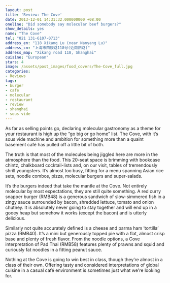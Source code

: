 ```yaml
---
layout: post
title: 'Review: The Cove'
date: 2013-12-01 14:31:32.000000000 +08:00
oneline: "Did somebody say molecular beef burgers?"
show_details: yes
name: "The Cove"
tel: "021 131-6107-0713"
address_en: "118 Xikang Lu (near Nanyang Lu)"
address_cn: "上海市西康路118号(近南阳路)"
address_map: "Xikang road 118, Shanghai"
cuisine: "European"
stars: 4
image: /assets/post_images/food_covers/The-Cove_full.jpg
categories:
- Reviews
tags:
- burger
- cafe
- molecular
- restaurant
- review
- shanghai
- sous vide
---
```

As far as selling points go, declaring molecular gastronomy as a theme for your restaurant is high up the “go big or go home” list. The Cove, with it’s sous vide machine and ambition for something more than a quaint basement café has pulled off a little bit of both.

The truth is that most of the molecules being jiggled here are more in the atmosphere than the food. This 20-seat space is brimming with bookcase chintz, chalkboard cocktail-lists and, on our visit, tables of tremendously shrill youngsters. It’s almost too busy, fitting for a menu spanning Asian rice sets, noodle combos, pizza, molecular burgers and super-salads.

It’s the burgers indeed that take the mantle at the Cove. Not entirely molecular by most expectations, they are still quite something. A red curry snapper burger (RMB48) is a generous sandwich of slow-simmered fish in a zingy sauce surrounded by bacon, shredded lettuce, tomato and onion chutney. It is absolutely never going to stay together and will end up in a gooey heap but somehow it works (except the bacon) and is utterly delicious.

Similarly not quite accurately defined is a cheese and parma ham ‘tortilla’ pizza (RMB40). It’s a mini but generously topped pie with a flat, almost crisp base and plenty of fresh flavor. From the noodle options, a Cove interpretation of Pad Thai (RMB58) features plenty of prawns and squid and curiously fat noodles in a fitting peanut sauce.

Nothing at the Cove is going to win best in class, though they’re almost in a class of their own. Offering tasty and considered interpretations of global cuisine in a casual café environment is sometimes just what we're looking for.




